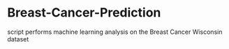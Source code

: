 # Breast-Cancer-Prediction
script performs machine learning analysis on the Breast Cancer Wisconsin dataset
